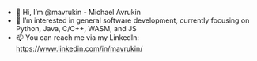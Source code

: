 - 👋 Hi, I’m @mavrukin - Michael Avrukin
- 👀 I’m interested in general software development, currently focusing on Python, Java, C/C++, WASM, and JS
- 📫 You can reach me via my LinkedIn: https://www.linkedin.com/in/mavrukin/ 

<!---
mavrukin/mavrukin is a ✨ special ✨ repository because its `README.md` (this file) appears on your GitHub profile.
You can click the Preview link to take a look at your changes.
--->
